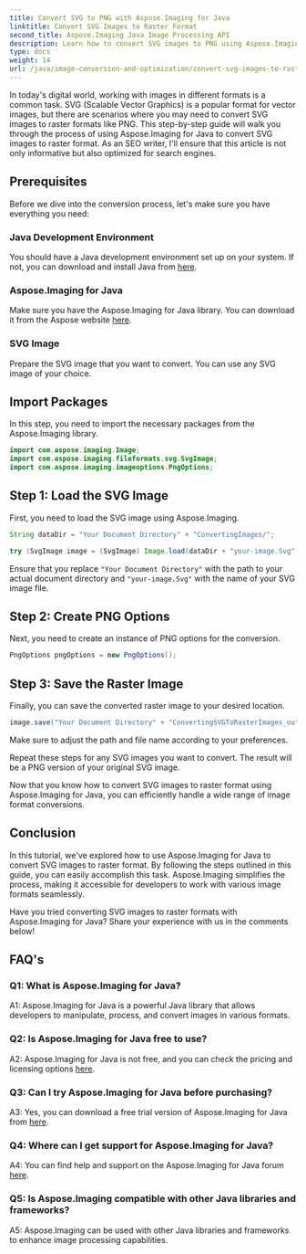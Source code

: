 ```yaml
---
title: Convert SVG to PNG with Aspose.Imaging for Java
linktitle: Convert SVG Images to Raster Format
second_title: Aspose.Imaging Java Image Processing API
description: Learn how to convert SVG images to PNG using Aspose.Imaging for Java. Streamline your image format conversions with this step-by-step guide.
type: docs
weight: 14
url: /java/image-conversion-and-optimization/convert-svg-images-to-raster-format/
---
```

In today's digital world, working with images in different formats is a common task. SVG (Scalable Vector Graphics) is a popular format for vector images, but there are scenarios where you may need to convert SVG images to raster formats like PNG. This step-by-step guide will walk you through the process of using Aspose.Imaging for Java to convert SVG images to raster format. As an SEO writer, I'll ensure that this article is not only informative but also optimized for search engines.

## Prerequisites

Before we dive into the conversion process, let's make sure you have everything you need:

### Java Development Environment
You should have a Java development environment set up on your system. If not, you can download and install Java from [here](https://www.oracle.com/java/technologies/javase-downloads).

### Aspose.Imaging for Java
Make sure you have the Aspose.Imaging for Java library. You can download it from the Aspose website [here](https://releases.aspose.com/imaging/java/).

### SVG Image
Prepare the SVG image that you want to convert. You can use any SVG image of your choice.

## Import Packages

In this step, you need to import the necessary packages from the Aspose.Imaging library.

```java
import com.aspose.imaging.Image;
import com.aspose.imaging.fileformats.svg.SvgImage;
import com.aspose.imaging.imageoptions.PngOptions;
```

## Step 1: Load the SVG Image
First, you need to load the SVG image using Aspose.Imaging.

```java
String dataDir = "Your Document Directory" + "ConvertingImages/";

try (SvgImage image = (SvgImage) Image.load(dataDir + "your-image.Svg")) {
```

Ensure that you replace `"Your Document Directory"` with the path to your actual document directory and `"your-image.Svg"` with the name of your SVG image file.

## Step 2: Create PNG Options
Next, you need to create an instance of PNG options for the conversion.

```java
PngOptions pngOptions = new PngOptions();
```

## Step 3: Save the Raster Image
Finally, you can save the converted raster image to your desired location.

```java
image.save("Your Document Directory" + "ConvertingSVGToRasterImages_out.png", pngOptions);
```

Make sure to adjust the path and file name according to your preferences.

Repeat these steps for any SVG images you want to convert. The result will be a PNG version of your original SVG image.

Now that you know how to convert SVG images to raster format using Aspose.Imaging for Java, you can efficiently handle a wide range of image format conversions.

## Conclusion

In this tutorial, we've explored how to use Aspose.Imaging for Java to convert SVG images to raster format. By following the steps outlined in this guide, you can easily accomplish this task. Aspose.Imaging simplifies the process, making it accessible for developers to work with various image formats seamlessly.

Have you tried converting SVG images to raster formats with Aspose.Imaging for Java? Share your experience with us in the comments below!

## FAQ's

### Q1: What is Aspose.Imaging for Java?

A1: Aspose.Imaging for Java is a powerful Java library that allows developers to manipulate, process, and convert images in various formats.

### Q2: Is Aspose.Imaging for Java free to use?

A2: Aspose.Imaging for Java is not free, and you can check the pricing and licensing options [here](https://purchase.aspose.com/buy).

### Q3: Can I try Aspose.Imaging for Java before purchasing?

A3: Yes, you can download a free trial version of Aspose.Imaging for Java from [here](https://releases.aspose.com/).

### Q4: Where can I get support for Aspose.Imaging for Java?

A4: You can find help and support on the Aspose.Imaging for Java forum [here](https://forum.aspose.com/).

### Q5: Is Aspose.Imaging compatible with other Java libraries and frameworks?

A5: Aspose.Imaging can be used with other Java libraries and frameworks to enhance image processing capabilities.
